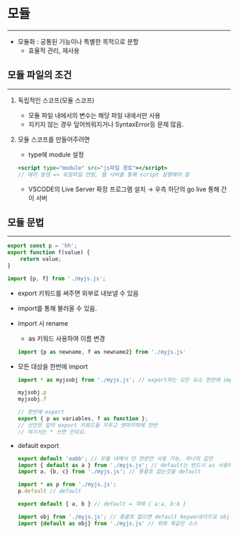 # 모듈

---

- 모듈화 : 공통된 기능이나 특별한 목적으로 분할
    - 효율적 관리, 재사용

## 모듈 파일의 조건

---

1. 독립적인 스코프(모듈 스코프) 
    - 모듈 파일 내에서의 변수는 해당 파일 내에서만 사용
    - 지키지 않는 경우 덮어씌워지거나 SyntaxError등 문제 많음.
2. 모듈 스코프를 만들어주려면
    - type에 module 설정

    ```jsx
    <script type="module" src="js파일 경로"></script> 
    // 에러 발생 => 로컬파일 안됨, 웹 서버를 통해 script 실행해야 함
    ```

    - VSCODE의 Live Server 확장 프로그램 설치 → 우측 하단의 go live 통해 간이 서버

## 모듈 문법

---

```jsx
export const p = 'hh';
export function f(value) {
	return value;
}

import {p, f} from './myjs.js';
```

- export 키워드를 써주면 외부로 내보낼 수 있음
- import를 통해 불러올 수 있음.
- import 시 rename
    - as 키워드 사용하여 이름 변경

    ```jsx
    import {p as newname, f as newname2} from './myjs.js'
    ```

- 모든 대상을 한번에 import

    ```jsx
    import * as myjsobj from './myjs.js'; // export하는 모든 요소 한번에 import

    myjsobj.p
    myjsobj.f

    // 한번에 export
    export { p as variables, f as function }; 
    // 선언문 앞의 export 키워드들 지우고 맨마지막에 한번
    // 여기서는 * 쓰면 안되요.
    ```

- default export

    ```jsx
    export default 'aabb'; // 모듈 내에서 단 한번만 사용 가능, 하나의 값만
    import { default as a } from './myjs.js'; // default는 반드시 as 사용해주어야 함
    import a, {b, c} from './myjs.js'; // 중괄호 없는것을 default

    import * as p from './myjs.js';
    p.default // default

    export default { a, b } // default = 객체 { a:a, b:b }

    import obj from './myjs.js'; // 중괄호 없으면 default keyword이므로 obj에 { a, b }
    import {default as obj} from './myjs.js' // 위와 똑같은 소스
    ```
